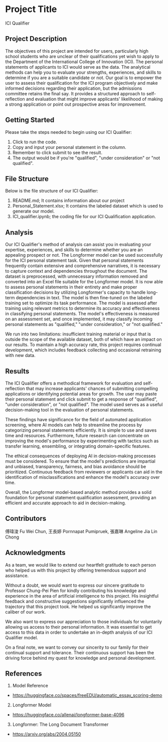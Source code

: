 # Project Title

ICI Qualifier

## Project Description

The objectives of this project are intended for users, particularly high school students who are unclear of their qualifications yet wish to apply to the Department of the International College of Innovation (ICI). The personal statements of applicants to ICI would serve as the data. The analytical methods
can help you to evaluate your strengths, experiences, and skills to determine if you are a suitable candidate or not. Our goal is to empower the user to assess their qualification for the ICI program objectively and make informed decisions regarding their application, but the admissions committee retains the final say. It provides a structured approach to self-reflection and evaluation that might improve applicants' likelihood of making a strong application or point out prospective areas for improvement.

## Getting Started

Please take the steps needed to begin using our ICI Qualifier:                                                                                                  

1) Click to run the code.
2) Copy and input your personal statement in the column.
3) Remember to click submit to see the result.
4) The output would be if you're "qualified", "under consideration" or "not qualified".

## File Structure

Below is the file structure of our ICI Qualifier:

1) README.md; It contains information about our project
2) Personal_Statement.xlsx; It contains the labeled dataset which is used to generate our model.
3) ICI_qualifier.ipynb; the coding file for our ICI Qualification application.


## Analysis

Our ICI Qualifier's method of analysis can assist you in evaluating your expertise, experiences, and skills to determine whether you are an appealing prospect or not. The Longformer model can be used successfully for the ICI personal statement task. Given that personal statements frequently contain extensive and comprehensive narratives, it is necessary to capture context and dependencies throughout the document. The dataset is preprocessed, with unnecessary information removed and converted into an Excel file suitable for the Longformer model. It is now able to assess personal statements in their entirety and make proper classification decisions by utilizing Longformer's capacity to handle long-term dependencies in text. The model is then fine-tuned on the labeled training set to optimize its task performance. The model is assessed after training using relevant metrics to determine its accuracy and effectiveness in classifying personal statements. The model's effectiveness is measured on an assessment set, and once implemented, it may classify incoming personal statements as "qualified," "under consideration," or "not qualified." 

We run into two limitations: insufficient training material or input that is outside the scope of the available dataset, both of which have an impact on our results. To maintain a high accuracy rate, this project requires continual development, which includes feedback collecting and occasional retraining with new data.

## Results

The ICI Qualifier offers a methodical framework for evaluation and self-reflection that may increase applicants' chances of submitting compelling applications or identifying potential areas for growth. The user may paste their personal statement and click submit to get a response of "qualified", "under consideration", or "not qualified". The model used serves as a useful decision-making tool in the evaluation of personal statements.

These findings have significance for the field of automated application screening, where AI models can help to streamline the process by categorizing personal statements efficiently. It is simple to use and saves time and resources. Furthermore, future research can concentrate on improving the model's performance by experimenting with tactics such as transfer learning, ensembling, or integrating domain-specific features.

The ethical consequences of deploying AI in decision-making processes must be considered. To ensure that the model's predictions are impartial and unbiased, transparency, fairness, and bias avoidance should be prioritized. Continuous feedback from reviewers or applicants can aid in the identification of misclassifications and enhance the model's accuracy over time.

Overall, the Longformer model-based analytic method provides a solid foundation for personal statement qualification assessment, providing an efficient and accurate approach to aid in decision-making.

## Contributors

傅瑋浚 Fu Wei Chun, 王長婷 Pornnapat Pumipruek, 張嘉琳 Angeline Jia Lin Chong

## Acknowledgments

As a team, we would like to extend our heartfelt gratitude to each person who helped us with this project by offering tremendous support and assistance.

Without a doubt, we would want to express our sincere gratitude to Professor Chung-Pei Pien for kindly contributing his knowledge and experience in the area of artificial intelligence to this project. His insightful feedback and constructive suggestions significantly influenced the trajectory that this project took. He helped us significantly improve the caliber of our work. 

We also want to express our appreciation to those individuals for voluntarily allowing us access to their personal information. It was essential to get access to this data in order to undertake an in-depth analysis of our ICI Qualifier model.

On a final note, we want to convey our sincerity to our family for their continual support and tolerance. Their continuous support has been the driving force behind my quest for knowledge and personal development.

## References

1. Model Reference
- https://huggingface.co/spaces/freeEDU/automatic_essay_scoring-demo
2. Longformer Model
- https://huggingface.co/allenai/longformer-base-4096
3. Longformer: The Long Document Transformer
- https://arxiv.org/abs/2004.05150
